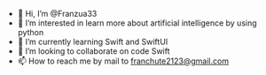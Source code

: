 - 👋 Hi, I’m @Franzua33
- 👀 I’m interested in learn more about artificial intelligence by using python 
- 🌱 I’m currently learning Swift and SwiftUI
- 💞️ I’m looking to collaborate on code Swift
- 📫 How to reach me by mail to franchute2123@gmail.com 

<!---
Franzua33/Franzua33 is a ✨ special ✨ repository because its `README.md` (this file) appears on your GitHub profile.
You can click the Preview link to take a look at your changes.
--->
